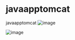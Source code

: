 # javaapptomcat
javaapptomcat
![image](https://github.com/geelabalakrishna/javaapptomcat/assets/70707659/7edad53f-09c0-4f51-b3db-3e04fbab611d)


![image](https://github.com/geelabalakrishna/javaapptomcat/assets/70707659/dac50cd6-a5d1-4c86-9df3-5058a2630046)


